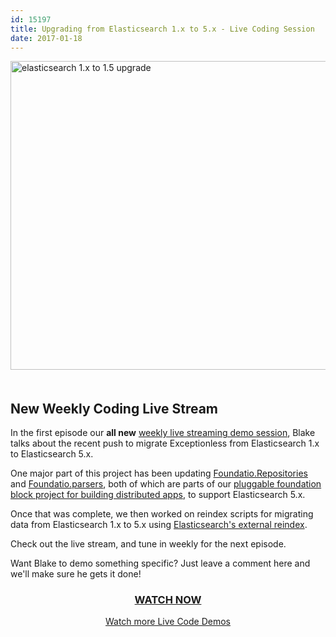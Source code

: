 ```yaml
---
id: 15197
title: Upgrading from Elasticsearch 1.x to 5.x - Live Coding Session
date: 2017-01-18
---
```

<a href="https://www.liveedu.tv/niemyjski/videos/xAYyE-exceptionless-weekly-demo-1-9-17" target="_blank"><img loading="lazy" class="aligncenter size-large wp-image-15198" style="margin-bottom: 20px;" src="/assets/img/news/live-stream-1-elasticsearch-header-1024x538.jpg" alt="elasticsearch 1.x to 1.5 upgrade" width="940" height="494" data-id="15198" srcset="/assets/live-stream-1-elasticsearch-header-1024x538.jpg 1024w, /assets/live-stream-1-elasticsearch-header-300x158.jpg 300w, /assets/live-stream-1-elasticsearch-header-768x403.jpg 768w, /assets/live-stream-1-elasticsearch-header.jpg 1200w" sizes="(max-width: 940px) 100vw, 940px" /></a>

## New Weekly Coding Live Stream

In the first episode our **all new** <a href="https://www.liveedu.tv/niemyjski/videos/xAYyE-exceptionless-weekly-demo-1-9-17" target="_blank">weekly live streaming demo session</a>, Blake talks about the recent push to migrate Exceptionless from Elasticsearch 1.x to Elasticsearch 5.x.<!--more-->

One major part of this project has been updating <a href="https://github.com/exceptionless/Foundatio.Repositories" target="_blank">Foundatio.Repositories</a> and <a href="https://github.com/exceptionless/Foundatio.Parsers" target="_blank">Foundatio.parsers</a>, both of which are parts of our <a href="https://github.com/exceptionless/Foundatio" target="_blank">pluggable foundation block project for building distributed apps</a>, to support Elasticsearch 5.x.

Once that was complete, we then worked on reindex scripts for migrating data from Elasticsearch 1.x to 5.x using <a href="https://www.elastic.co/guide/en/elasticsearch/reference/5.1/docs-reindex.html" target="_blank">Elasticsearch's external reindex</a>.

Check out the live stream, and tune in weekly for the next episode.

Want Blake to demo something specific? Just leave a comment here and we'll make sure he gets it done!

<h3 style="text-align: center;">
  <a href="https://www.liveedu.tv/niemyjski/videos/xAYyE-exceptionless-weekly-demo-1-9-17" target="_blank">WATCH NOW</a>
</h3>

<p style="text-align: center;">
  <a href="/category/live-coding/">Watch more Live Code Demos</a>
</p>
